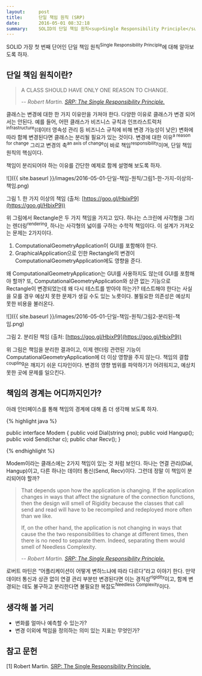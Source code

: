 ```yaml
---
layout:     post
title:      단일 책임 원칙 (SRP)
date:       2016-05-01 08:32:18
summary:    SOLID의 단일 책임 원칙<sup>Single Responsibility Principle</sup> 소개
---
```


SOLID 가장 첫 번째 단어인 단일 책임 원칙<sup>Single Responsibility Principle</sup>에 대해 알아보도록 하자.

## 단일 책임 원칙이란?

> A CLASS SHOULD HAVE ONLY ONE REASON TO CHANGE.
>
> -- <cite>Robert Martin. [SRP: The Single Responsibility Principle.](https://drive.google.com/file/d/0ByOwmqah_nuGNHEtcU5OekdDMkk/view)</cite>

클래스는 변경에 대한 한 가지 이유만을 가져야 한다. 다양한 이유로 클래스가 변경 되어서는 안된다. 예를 들어, 어떤 클래스가 비즈니스 규칙과 인프라스트럭처<sup>infrastructure</sup>(데이터 영속성 관리 등 비즈니스 규칙에 비해 변경 가능성이 낮은) 변화에 따라 함께 변경된다면 클래스는 분리될 필요가 있는 것이다. 변경에 대한 이유<sup>a reason for change</sup> 그리고 변경의 축<sup>an axis of change</sup>이 바로 책임<sup>responsibility</sup>이며, 단일 책임 원칙의 핵심이다.

책임이 분리되어야 하는 이유를 간단한 예제로 함께 설명해 보도록 하자.

![]({{ site.baseurl }}/images/2016-05-01-단일-책임-원칙/그림1-한-가지-이상의-책임.png)

그림 1. 한 가지 이상의 책임 (출처: [https://goo.gl/HbixP9](https://goo.gl/HbixP9))

위 그림에서 Rectangle은 두 가지 책임을 가지고 있다. 하나는 스크린에 사각형을 그리는 렌더링<sup>rendering</sup>, 하나는 사각형의 넓이를 구하는 수학적 책임이다. 이 설계가 가져오는 문제는 2가지이다.

1. ComputationalGeometryApplication이 GUI를 포함해야 한다.
2. GraphicalApplication으로 인한 Rectangle의 변경이 ComputationalGeometryApplication에도 영향을 준다.

왜 ComputationalGeometryApplication는 GUI를 사용하지도 않는데 GUI를 포함해야 할까? 또, ComputationalGeometryApplication와 상관 없는 기능으로 Rectangle이 변경되었는데 왜 다시 테스트를 받아야 하는가? 테스트해야 한다는 사실을 모를 경우 예상치 못한 문제가 생길 수도 있는 노릇이다. 불필요한 의존성은 예상치 못한 비용을 불러온다.

![]({{ site.baseurl }}/images/2016-05-01-단일-책임-원칙/그림2-분리된-책임.png)

그림 2. 분리된 책임 (출처: [https://goo.gl/HbixP9](https://goo.gl/HbixP9))

위 그림은 책임을 분리한 결과이고, 이제 렌더링 관련된 기능이 ComputationalGeometryApplication에 더 이상 영향을 주지 않는다. 책임의 결합<sup>coupling</sup>은 깨지기 쉬운 디자인이다. 변경의 영향 범위를 파악하기가 어려워지고, 예상치 못한 곳에 문제를 일으킨다.

## 책임의 경계는 어디까지인가?

아래 인터페이스를 통해 책임의 경계에 대해 좀 더 생각해 보도록 하자.

{% highlight java %}

public interface Modem {
    public void Dial(string pno);
    public void Hangup();
    public void Send(char c);
    public char Recv();
}

{% endhighlight %}

Modem이라는 클래스에는 2가지 책임이 있는 것 처럼 보인다. 하나는 연결 관리(Dial, Hangup)이고, 다른 하나는 데이터 통신(Send, Recv)이다. 그런데 정말 이 책임이 분리되어야 할까?

> That depends upon how the application is changing. If the application changes in ways that affect the signature of the connection functions, then the design will smell of Rigidity because the classes that call send and read will have to be recompiled and redeployed more often than we like.
>
> If, on the other hand, the application is not changing in ways that cause the the two responsibilities to change at different times, then there is no need to separate them. Indeed, separating them would smell of Needless Complexity.
>
> -- <cite>Robert Martin. [SRP: The Single Responsibility Principle.](https://drive.google.com/file/d/0ByOwmqah_nuGNHEtcU5OekdDMkk/view)</cite>

로버트 마틴은 “어플리케이션이 어떻게 변하느냐에 따라 다르다”라고 이야기 한다. 만약 데이터 통신과 상관 없이 연결 관리 부분만 변경된다면 이는 경직성<sup>rigidity</sup>이고, 함께 변경되는 데도 불구하고 분리한다면 불필요한 복잡도<sup>Needless Complexity</sup>이다.

## 생각해 볼 거리

- 변화를 얼마나 예측할 수 있는가?
- 변경 이외에 책임을 정의하는 의미 있는 지표는 무엇인가?

## 참고 문헌

[1] Robert Martin. [SRP: The Single Responsibility Principle.](https://drive.google.com/file/d/0ByOwmqah_nuGNHEtcU5OekdDMkk/view)
